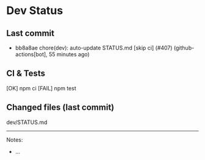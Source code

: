 # Dev Status

## Last commit
- bb8a8ae chore(dev): auto-update STATUS.md [skip ci] (#407) (github-actions[bot], 55 minutes ago)
## CI & Tests
[OK] npm ci
[FAIL] npm test

## Changed files (last commit)
dev/STATUS.md

---
Notes:
- ...
